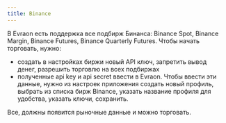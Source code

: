 ```yaml
---
title: Binance
---
```


В Evraon есть поддержка все подбирж Бинанса: Binance Spot, Binance Margin, Binance Futures, Binance Quarterly Futures. Чтобы начать торговать, нужно: 
- создать в настройках биржи новый API ключ, запретить вывод денег, разрешить торговлю на всех подбиржах
- полученные api key и api secret ввести в Evraon. Чтобы ввести эти данные, нужно из настроек приложения создать новый профиль, выбрать из списка бирж Binance, указать название профиля для удобства, указать ключи, сохранить.

Все, должны появится рыночные данные и можно торговать.
